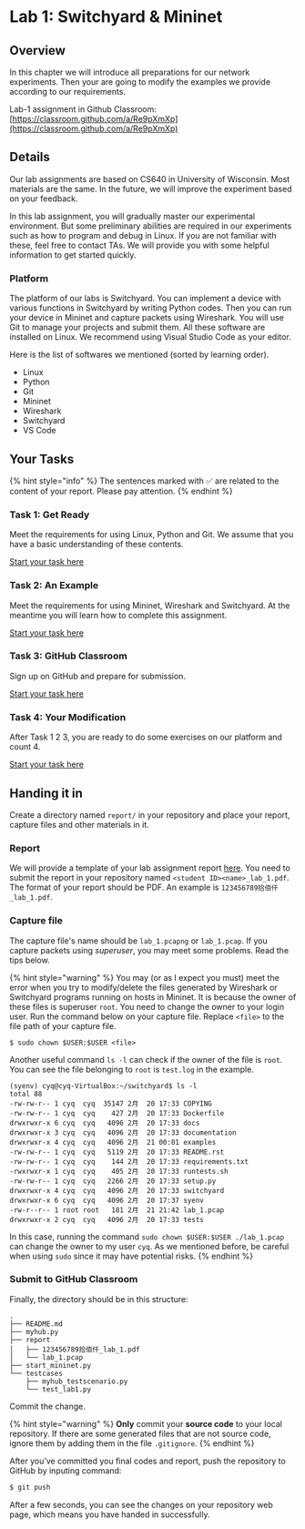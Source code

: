 # Lab 1: Switchyard & Mininet

## Overview

In this chapter we will introduce all preparations for our network experiments. Then your are going to modify the examples we provide according to our requirements.

Lab-1 assignment in Github Classroom: [https://classroom.github.com/a/Re9pXmXp](https://classroom.github.com/a/Re9pXmXp)

## Details

Our lab assignments are based on CS640 in University of Wisconsin. Most materials are the same. In the future, we will improve the experiment based on your feedback.

In this lab assignment, you will gradually master our experimental environment. But some preliminary abilities are required in our experiments such as how to program and debug in Linux. If you are not familiar with these, feel free to contact TAs. We will provide you with some helpful information to get started quickly.

### Platform

The platform of our labs is Switchyard. You can implement a device with various functions in Switchyard by writing Python codes. Then you can run your device in Mininet and capture packets using Wireshark. You will use Git to manage your projects and submit them. All these software are installed on Linux. We recommend using Visual Studio Code as your editor.

Here is the list of softwares we mentioned \(sorted by learning order\).

* Linux
* Python
* Git
* Mininet
* Wireshark
* Switchyard
* VS Code

## Your Tasks

{% hint style="info" %}
The sentences marked with ✅ are related to the content of your report. Please pay attention.
{% endhint %}

### Task 1: Get Ready

Meet the requirements for using Linux, Python and Git. We assume that you have a basic understanding of these contents.

[Start your task here](prerequisites/)

### Task 2: An Example

Meet the requirements for using Mininet, Wireshark and Switchyard. At the meantime you will learn how to complete this assignment.

[Start your task here](workflow/)

### Task 3: GitHub Classroom

Sign up on GitHub and prepare for submission.

[Start your task here](https://github.com/Pavinberg/nju-network-labs/tree/05e73b4de538b9db8d841b05df5fff74dcf67066/lab-1/github-classroom.md)

### Task 4: Your Modification

After Task 1 2 3, you are ready to do some exercises on our platform and count 4.

[Start your task here](modification.md)

## Handing it in

Create a directory named `report/` in your repository and place your report, capture files and other materials in it.

### Report

We will provide a template of your lab assignment report [here](https://box.nju.edu.cn/d/f334d2c3bd4446b68003/). You need to submit the report in your repository named `<student ID><name>_lab_1.pdf`. The format of your report should be PDF. An example is `123456789拾佰仟_lab_1.pdf`.

### Capture file

The capture file's name should be `lab_1.pcapng` or `lab_1.pcap`. If you capture packets using _superuser_, you may meet some problems. Read the tips below.

{% hint style="warning" %}
You may \(or as I expect you must\) meet the error when you try to modify/delete the files generated by Wireshark or Switchyard programs running on hosts in Mininet. It is because the owner of these files is superuser `root`. You need to change the owner to your login user. Run the command below on your capture file. Replace `<file>` to the file path of your capture file.

```text
$ sudo chown $USER:$USER <file>
```

Another useful command `ls -l` can check if the owner of the file is `root`. You can see the file belonging to `root` is `test.log` in the example.

```text
(syenv) cyq@cyq-VirtualBox:~/switchyard$ ls -l
total 88
-rw-rw-r-- 1 cyq  cyq  35147 2月  20 17:33 COPYING
-rw-rw-r-- 1 cyq  cyq    427 2月  20 17:33 Dockerfile
drwxrwxr-x 6 cyq  cyq   4096 2月  20 17:33 docs
drwxrwxr-x 3 cyq  cyq   4096 2月  20 17:33 documentation
drwxrwxr-x 4 cyq  cyq   4096 2月  21 00:01 examples
-rw-rw-r-- 1 cyq  cyq   5119 2月  20 17:33 README.rst
-rw-rw-r-- 1 cyq  cyq    144 2月  20 17:33 requirements.txt
-rwxrwxr-x 1 cyq  cyq    405 2月  20 17:33 runtests.sh
-rw-rw-r-- 1 cyq  cyq   2266 2月  20 17:33 setup.py
drwxrwxr-x 4 cyq  cyq   4096 2月  20 17:33 switchyard
drwxrwxr-x 6 cyq  cyq   4096 2月  20 17:37 syenv
-rw-r--r-- 1 root root   181 2月  21 21:42 lab_1.pcap
drwxrwxr-x 2 cyq  cyq   4096 2月  20 17:33 tests
```

In this case, running the command `sudo chown $USER:$USER ./lab_1.pcap` can change the owner to my user `cyq`. As we mentioned before, be careful when using `sudo` since it may have potential risks.
{% endhint %}

### Submit to GitHub Classroom

Finally, the directory should be in this structure:

```text
.
├── README.md
├── myhub.py
├── report
│   ├── 123456789拾佰仟_lab_1.pdf
│   └── lab_1.pcap
├── start_mininet.py
└── testcases
    ├── myhub_testscenario.py
    └── test_lab1.py
```

Commit the change.

{% hint style="warning" %}
**Only** commit your **source code** to your local repository. If there are some generated files that are not source code, ignore them by adding them in the file `.gitignore`.
{% endhint %}

After you’ve committed you final codes and report, push the repository to GitHub by inputing command:

```bash
$ git push
```

After a few seconds, you can see the changes on your repository web page, which means you have handed in successfully.

